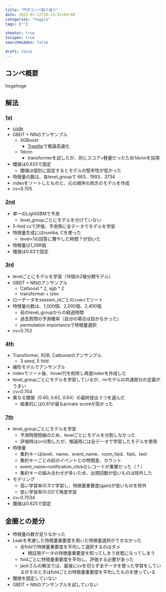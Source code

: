 ```yaml
---
title: "PSPコンペ振り返り"
date: 2023-07-12T20:13:52+09:00
categories: "kaggle"
tags: [""]

showtoc: true
tocopen: true
searchHidden: false

draft: false
---
```



## コンペ概要

hogehoge

## 解法

### [1st](https://www.kaggle.com/competitions/predict-student-performance-from-game-play/discussion/420217)

- [code](https://www.kaggle.com/competitions/predict-student-performance-from-game-play/discussion/420332)
- GBDT + NNのアンサンブル
  - XGBoost
    - [Treelite](https://github.com/dmlc/treelite)で推論高速化
  - 1dcnn
    - transformerを試したが、同じスコア+軽量だったため1dcnnを採用
- 閾値は0.625で固定
  - 閾値は個別に設定するとモデルの堅牢性が低かった
- 特徴量の数は、各level_groupで 663、1993、3734
- indexをソートしたものと、元の順序の両方のモデルを作成
- cv=0.705

### [2nd](https://www.kaggle.com/competitions/predict-student-performance-from-game-play/discussion/424329)

- 単一のLightGBMで予測
  - level_groupごとにモデルを分けていない
- 5-fold cvで評価、予測用に全データでモデルを学習
- 特徴量生成にはnumba, Cを使った
  - level=1の回答に費やした時間？が効いた
- 特徴量は1,296個
- 閾値は0.63で固定

### [3rd](https://www.kaggle.com/competitions/predict-student-performance-from-game-play/discussion/420235)

- levelごとにモデルを学習（18個の2値分類モデル）
- GBDT + NNのアンサンブル
  - Catboost \* 2, xgb \* 2
  - transformer + lstm
- ローデータをsession_idごとの`index`でソート
- 特徴量の数は、1,000個、2,000個、2,400個
  - 前のlevel_groupからの経過時間
  - 過去質問の予測確率（自分の場合は効かなかった）
  - permutation importanceで特徴量選択
- cv=0.702

### [4th](https://www.kaggle.com/competitions/predict-student-performance-from-game-play/discussion/420349)

- Transformer, XGB, Catboostのアンサンブル
  - 3 seed, 5 fold
- 線形モデルでアンサンブル
- indexでソート後、hover行を削除し再度indexを作成した
- level_groupごとにモデルを学習しているが、nnモデルの共通部分の定義がうまい
- cv=0.704
- 異なる閾値（0.60, 0.62, 0.64）の最終提出３つを選んだ
  - 結果的には0.61が最もprivate scoreが高かった

### [7th](https://www.kaggle.com/competitions/predict-student-performance-from-game-play/discussion/420119)

- level_groupごとにモデルを学習
  - 予測時間短縮のため、levelごとにモデルを分割しなかった
  - 評価時はcv分割したが、推論用には全データで学習したモデルを使用
- 特徴量
  - 集約キーはlevel、name、event_name、room_fqid、fqid、text
  - 集約キーごとの前のイベントとの時間差、カウント
  - event_name=notification_clickのレコードが重要だった（？）
  - 集約キーの組み合わせが多いため、出現回数が低いものは除外した
- モデリング
  - 高い学習率(0.1)で学習し、特徴量重要度(gain)が低いものを除外
  - 低い学習率(0.02)で再度学習
- cv=0.7034
- 閾値は0.625で固定

## 金圏との差分

- 特徴量の数が足りなかった
- Leakを考慮した特徴量重要度を用いた特徴量選択ができなかった
  - 全foldで特徴量重要度を平均して選択するのはダメ
    - 検証用データの特徴量重要度を知ってしまう状態になってしまう
  - foldごとに特徴量重要度を平均し、評価する必要があった
  - jackさんの解法では、最後にcvを切らず全データを使った学習をしているがそのときはfoldごとの特徴量重要度を平均したものを使っている
- 閾値を固定していない
- GBDT + NNのアンサンブルを試していない
